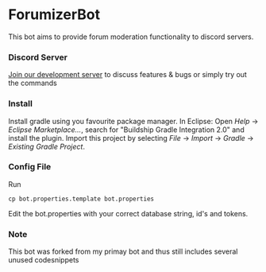 # ForumizerBot
This bot aims to provide forum moderation functionality to discord servers.

### Discord Server
[Join our development server](https://discord.gg/gNrEeBg) to discuss features & bugs or simply try out the commands

### Install
Install gradle using you favourite package manager.
In Eclipse: Open *Help* -> *Eclipse Marketplace...*, search for "Buildship Gradle Integration 2.0" and install the plugin.
Import this project by selecting *File* -> *Import* -> *Gradle* -> *Existing Gradle Project*.


### Config File
Run
```
cp bot.properties.template bot.properties
```
Edit the bot.properties with your correct database string, id's and tokens.

### Note
This bot was forked from my primay bot and thus still includes several unused codesnippets
